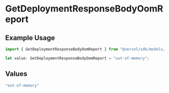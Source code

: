 # GetDeploymentResponseBodyOomReport

## Example Usage

```typescript
import { GetDeploymentResponseBodyOomReport } from "@vercel/sdk/models/getdeploymentop.js";

let value: GetDeploymentResponseBodyOomReport = "out-of-memory";
```

## Values

```typescript
"out-of-memory"
```